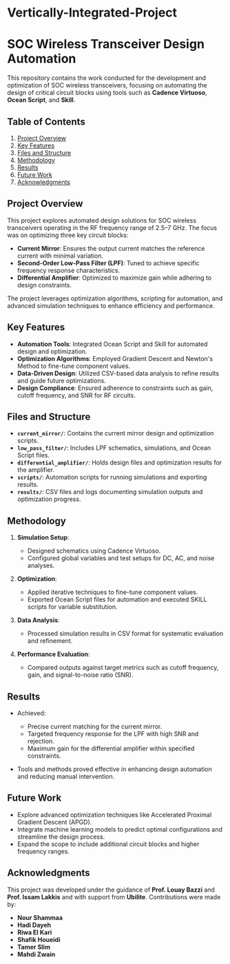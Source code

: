 # Vertically-Integrated-Project
# SOC Wireless Transceiver Design Automation

This repository contains the work conducted for the development and optimization of SOC wireless transceivers, focusing on automating the design of critical circuit blocks using tools such as **Cadence Virtuoso**, **Ocean Script**, and **Skill**.

## Table of Contents
1. [Project Overview](#project-overview)
2. [Key Features](#key-features)
3. [Files and Structure](#files-and-structure)
4. [Methodology](#methodology)
5. [Results](#results)
6. [Future Work](#future-work)
7. [Acknowledgments](#acknowledgments)

## Project Overview
This project explores automated design solutions for SOC wireless transceivers operating in the RF frequency range of 2.5–7 GHz. The focus was on optimizing three key circuit blocks:
- **Current Mirror**: Ensures the output current matches the reference current with minimal variation.
- **Second-Order Low-Pass Filter (LPF)**: Tuned to achieve specific frequency response characteristics.
- **Differential Amplifier**: Optimized to maximize gain while adhering to design constraints.

The project leverages optimization algorithms, scripting for automation, and advanced simulation techniques to enhance efficiency and performance.

## Key Features
- **Automation Tools**: Integrated Ocean Script and Skill for automated design and optimization.
- **Optimization Algorithms**: Employed Gradient Descent and Newton's Method to fine-tune component values.
- **Data-Driven Design**: Utilized CSV-based data analysis to refine results and guide future optimizations.
- **Design Compliance**: Ensured adherence to constraints such as gain, cutoff frequency, and SNR for RF circuits.

## Files and Structure
- **`current_mirror/`**: Contains the current mirror design and optimization scripts.
- **`low_pass_filter/`**: Includes LPF schematics, simulations, and Ocean Script files.
- **`differential_amplifier/`**: Holds design files and optimization results for the amplifier.
- **`scripts/`**: Automation scripts for running simulations and exporting results.
- **`results/`**: CSV files and logs documenting simulation outputs and optimization progress.

## Methodology
1. **Simulation Setup**:
   - Designed schematics using Cadence Virtuoso.
   - Configured global variables and test setups for DC, AC, and noise analyses.

2. **Optimization**:
   - Applied iterative techniques to fine-tune component values.
   - Exported Ocean Script files for automation and executed SKILL scripts for variable substitution.

3. **Data Analysis**:
   - Processed simulation results in CSV format for systematic evaluation and refinement.

4. **Performance Evaluation**:
   - Compared outputs against target metrics such as cutoff frequency, gain, and signal-to-noise ratio (SNR).

## Results
- Achieved:
  - Precise current matching for the current mirror.
  - Targeted frequency response for the LPF with high SNR and rejection.
  - Maximum gain for the differential amplifier within specified constraints.

- Tools and methods proved effective in enhancing design automation and reducing manual intervention.

## Future Work
- Explore advanced optimization techniques like Accelerated Proximal Gradient Descent (APGD).
- Integrate machine learning models to predict optimal configurations and streamline the design process.
- Expand the scope to include additional circuit blocks and higher frequency ranges.

## Acknowledgments
This project was developed under the guidance of **Prof. Louay Bazzi** and **Prof. Issam Lakkis** and with support from **Ubilite**. Contributions were made by:
- **Nour Shammaa**  
- **Hadi Dayeh**
-  **Riwa El Kari**  
- **Shafik Houeidi**  
- **Tamer Slim**  
- **Mahdi Zwain**

